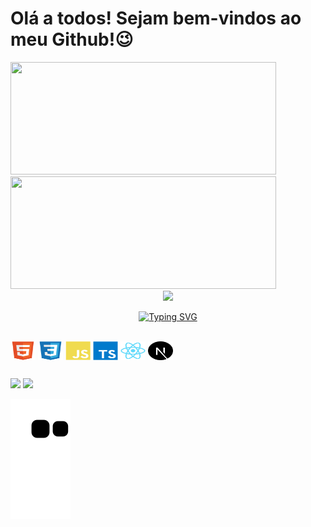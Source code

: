 # Olá a todos! Sejam bem-vindos ao meu Github!😉
<div width="100%">
  <a href="https://github.com/gabriel1og">
  <img height="180em" width="425px" src="https://github-readme-stats.vercel.app/api?username=gabriel1og&show_icons=true&theme=gruvbox"/>
  <img height="180em" width="425px" src="https://github-readme-streak-stats.herokuapp.com/?user=gabriel1og&theme=gruvbox"/>
</div>
 <div align="center">
  <a href="https://git.io/streak-stats">
  <img height="280em" src="https://github-readme-stats.vercel.app/api/top-langs/?username=gabriel1og&langs_count=5&theme=gruvbox"/> 
 </div>
 
<div>
    <p align="center">
      <a href="https://git.io/typing-svg"><img src="https://readme-typing-svg.demolab.com?font=Trebuchet+MS&weight=800&size=22&pause=700&color=F7CB58FF&background=FFFFFF00&center=true&vCenter=true&width=300&height=55&lines=Front-end+Developer" alt="Typing SVG" /></a>
    </p>
</div>

<div><br>
  <img align="center" alt="Gabriel-HTML" height="30" width="40" src="https://raw.githubusercontent.com/devicons/devicon/master/icons/html5/html5-original.svg">
  <img align="center" alt="Gabriel-CSS" height="30" width="40" src="https://raw.githubusercontent.com/devicons/devicon/master/icons/css3/css3-original.svg">
  <img align="center" alt="Gabriel-Js" height="30" width="40" src="https://raw.githubusercontent.com/devicons/devicon/master/icons/javascript/javascript-plain.svg">
  <img align="center" alt="Gabriel-TypeScript" height="30" width="40" src="https://raw.githubusercontent.com/devicons/devicon/master/icons/typescript/typescript-original.svg">
  <img align="center" alt="Gabriel-ReactJS" height="30" width="40" src="https://raw.githubusercontent.com/devicons/devicon/master/icons/react/react-original.svg">
  <img align="center" alt="Gabriel-NextJS" height="30" width="40" src="https://raw.githubusercontent.com/devicons/devicon/master/icons/nextjs/nextjs-original.svg">
</div>
  
  ##
 
<div>

 <a href ="mailto:gogomide.go@gmail.com"><img src="https://img.shields.io/badge/-Gmail-%23333?style=for-the-badge&logo=gmail&logoColor=white" target="_blank"></a>
  <a href="https://www.linkedin.com/in/gabriel-oliveira-gomide-b343a41b5/" target="_blank"><img src="https://img.shields.io/badge/-LinkedIn-%230077B5?style=for-the-badge&logo=linkedin&logoColor=white" target="_blank"></a>
 
  ![Snake animation](https://github.com/rafaballerini/rafaballerini/blob/output/github-contribution-grid-snake.svg)
 
</div>
